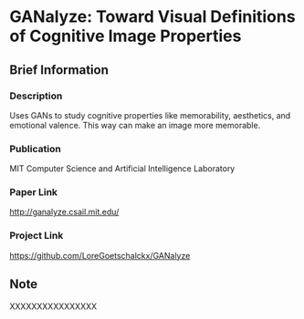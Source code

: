 # GANalyze: Toward Visual Definitions of Cognitive Image Properties

## Brief Information

### Description

Uses GANs to study cognitive properties like memorability, aesthetics, and emotional valence. This way can make an image more memorable.

### Publication

MIT Computer Science and Artificial Intelligence Laboratory

### Paper Link

http://ganalyze.csail.mit.edu/ 

### Project Link

https://github.com/LoreGoetschalckx/GANalyze

## Note

XXXXXXXXXXXXXXXX
